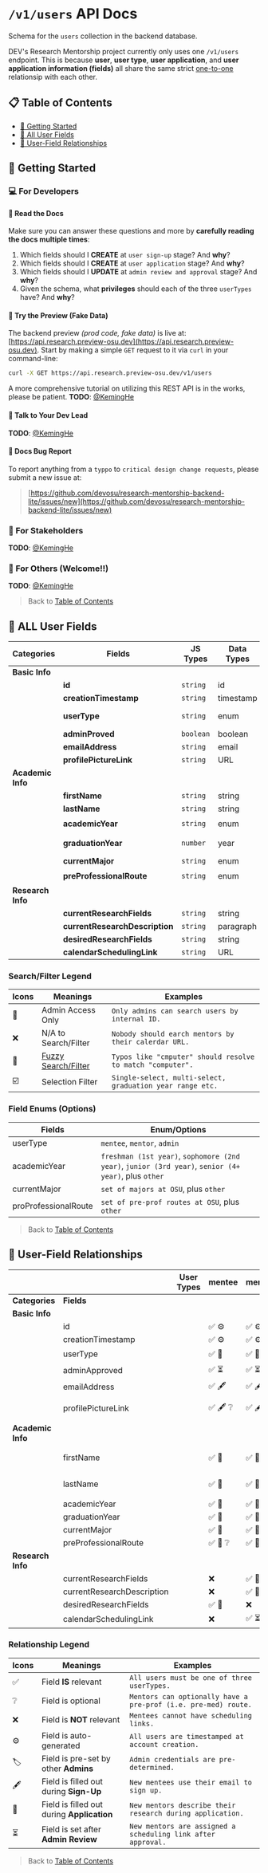 # `/v1/users` API Docs

Schema for the `users` collection in the backend database.

DEV's Research Mentorship project currently only uses one `/v1/users` endpoint. This is because **user**, **user type**, **user application**, and **user application information (fields)** all share the same strict [one-to-one](https://en.wikipedia.org/wiki/One-to-one_(data_model)) relationsip with each other.

## :clipboard: Table of Contents

- [:rocket: Getting Started](https://github.com/devosu/research-mentorship-backend-lite/blob/main/docs/users.md#rocket-getting-started)
- [:open_file_folder: All User Fields](https://github.com/devosu/research-mentorship-backend-lite/blob/main/docs/users.md#open_file_folder-all-user-fields)
- [:busts_in_silhouette: User-Field Relationships](https://github.com/devosu/research-mentorship-backend-lite/blob/main/docs/users.md#busts_in_silhouette-user-field-relationships)

## :rocket: Getting Started

### :computer: For Developers

#### :eyes: Read the Docs

Make sure you can answer these questions and more by **carefully reading the docs multiple times**:

1. Which fields should I **CREATE** at `user sign-up` stage? And **why**?
2. Which fields should I **CREATE** at `user application` stage? And **why**?
3. Which fields should I **UPDATE** at `admin review and approval` stage? And **why**?
4. Given the schema, what **privileges** should each of the three `userTypes` have? And **why**?

#### :construction_worker: Try the Preview (Fake Data)

The backend preview *(prod code, fake data)* is live at: [https://api.research.preview-osu.dev](https://api.research.preview-osu.dev). Start by making a simple `GET` request to it via `curl` in your command-line:

```bash
curl -X GET https://api.research.preview-osu.dev/v1/users
```

A more comprehensive tutorial on utilizing this REST API is in the works, please be patient. **TODO**: [@KemingHe](https://github.com/KemingHe)

#### :speech_balloon: Talk to Your Dev Lead

**TODO**: [@KemingHe](https://github.com/KemingHe)

#### :bug: Docs Bug Report

To report anything from a `typpo` to `critical design change requests`, please submit a new issue at:

> [https://github.com/devosu/research-mentorship-backend-lite/issues/new](https://github.com/devosu/research-mentorship-backend-lite/issues/new)

### :tophat: For Stakeholders

**TODO**: [@KemingHe](https://github.com/KemingHe)

### :wave: For Others (Welcome!!)

**TODO**: [@KemingHe](https://github.com/KemingHe)

> Back to [Table of Contents](https://github.com/devosu/research-mentorship-backend-lite/blob/main/docs/users.md#clipboard-table-of-contents)

## :open_file_folder: ALL User Fields

| **Categories** | **Fields** | **JS Types** | **Data Types** | **Search** | **Notes** |
|---|---|---|---|---|---|
| **Basic Info** |  |  |  |  |  |
|  | **id** | `string` | id | :closed_lock_with_key: | exact |
|  | **creationTimestamp** | `string` | timestamp | :closed_lock_with_key: | asc/descend |
|  | **userType** | `string` | enum | :closed_lock_with_key: | single-select |
|  | **adminProved** | `boolean` | boolean | :closed_lock_with_key: | true/false/all |
|  | **emailAddress** | `string` | email | :closed_lock_with_key: :honeybee: | substring |
|  | **profilePictureLink** | `string` | URL | :x: | :x: |
| **Academic Info** |  |  |  |  |  |
|  | **firstName** | `string` | string | :honeybee: | substring |
|  | **lastName** | `string` | string | :honeybee: | substring |
|  | **academicYear** | `string` | enum | :ballot_box_with_check: | multi-select |
|  | **graduationYear** | `number` | year | :ballot_box_with_check: | range-select |
|  | **currentMajor** | `string` | enum | :honeybee: | substring |
|  | **preProfessionalRoute** | `string` | enum | :ballot_box_with_check: | multi-select |
| **Research Info** |  |  |  |  |  |
|  | **currentResearchFields** | `string` | string | :honeybee: | substring |
|  | **currentResearchDescription** | `string` | paragraph | :honeybee: | substring |
|  | **desiredResearchFields** | `string` | string | :honeybee: | substring |
|  | **calendarSchedulingLink** | `string` | URL | :x: | :x: |

### Search/Filter Legend

| **Icons** | **Meanings** | **Examples** |
|---|---|---|
| :closed_lock_with_key: | Admin Access Only | `Only admins can search users by internal ID.` |
| :x: | N/A to Search/Filter | `Nobody should earch mentors by their calerdar URL.` |
| :honeybee: | [Fuzzy Search/Filter](https://en.wikipedia.org/wiki/Approximate_string_matching) | `Typos like "cmputer" should resolve to match "computer".` |
| :ballot_box_with_check: | Selection Filter | `Single-select, multi-select, graduation year range etc.` |

### Field Enums (Options)

| **Fields** | **Enum/Options** |
|---|---|
| userType | `mentee`, `mentor`, `admin` |
| academicYear | `freshman (1st year)`, `sophomore (2nd year)`, `junior (3rd year)`, `senior (4+ year)`, plus `other` |
| currentMajor | `set of majors at OSU`, plus `other` |
| proProfessionalRoute | `set of pre-prof routes at OSU`, plus `other` |

> Back to [Table of Contents](https://github.com/devosu/research-mentorship-backend-lite/blob/main/docs/users.md#clipboard-table-of-contents)

## :busts_in_silhouette: User-Field Relationships

|  |  | **User Types** | mentee | mentor | admin |
|---|---|---|---|---|---|
| **Categories** | **Fields** |  |  |  |  |
| **Basic Info** |  |  |  |  |  |
|  | id |  | :white_check_mark: :gear: | :white_check_mark: :gear: | :white_check_mark: :gear: |
|  | creationTimestamp |  | :white_check_mark: :gear: | :white_check_mark: :gear: | :white_check_mark: :gear: |
|  | userType |  | :white_check_mark: :necktie: | :white_check_mark: :necktie: | :white_check_mark: :label: |
|  | adminApproved |  | :white_check_mark: :hourglass_flowing_sand: | :white_check_mark: :hourglass_flowing_sand: | :x: |
|  | emailAddress |  | :white_check_mark: :fountain_pen: | :white_check_mark: :fountain_pen: | :white_check_mark: :label: |
|  | profilePictureLink |  | :white_check_mark: :fountain_pen: :grey_question:  | :white_check_mark: :fountain_pen: :grey_question:  | :white_check_mark: :label: :grey_question:  |
| **Academic Info** |  |  |  |  |  |
|  | firstName |  | :white_check_mark: :necktie: | :white_check_mark: :necktie: | :white_check_mark: :label: :grey_question: |
|  | lastName |  | :white_check_mark: :necktie: | :white_check_mark: :necktie: | :white_check_mark: :label: :grey_question: |
|  | academicYear |  | :white_check_mark: :necktie: | :white_check_mark: :necktie: | :x: |
|  | graduationYear |  | :white_check_mark: :necktie: | :white_check_mark: :necktie: | :x: |
|  | currentMajor |  | :white_check_mark: :necktie: | :white_check_mark: :necktie: | :x: |
|  | preProfessionalRoute |  | :white_check_mark: :necktie: :grey_question: | :white_check_mark: :necktie: :grey_question: | :x: |
| **Research Info** |  |  |  |  |  |
|  | currentResearchFields |  | :x: | :white_check_mark: :necktie: | :x: |
|  | currentResearchDescription |  | :x: | :white_check_mark: :necktie: | :x: |
|  | desiredResearchFields |  | :white_check_mark: :necktie: | :x: | :x: |
|  | calendarSchedulingLink |  | :x: | :white_check_mark: :hourglass_flowing_sand: | :x: |

### Relationship Legend

| **Icons** | **Meanings** | **Examples** |
|---|---|---|
| :white_check_mark: | Field **IS** relevant | `All users must be one of three userTypes.` |
| :grey_question: | Field is optional | `Mentors can optionally have a pre-prof (i.e. pre-med) route.` |
| :x: | Field is **NOT** relevant | `Mentees cannot have scheduling links.` |
| :gear: | Field is auto-generated | `All users are timestamped at account creation.` |
| :label: | Field is pre-set by other **Admins** | `Admin credentials are pre-determined.` |
| :fountain_pen: | Field is filled out during **Sign-Up** | `New mentees use their email to sign up.` |
| :necktie: | Field is filled out during **Application** | `New mentors describe their research during application.` |
| :hourglass_flowing_sand: | Field is set after **Admin Review** | `New mentors are assigned a scheduling link after approval.` |

> Back to [Table of Contents](https://github.com/devosu/research-mentorship-backend-lite/blob/main/docs/users.md#clipboard-table-of-contents)
